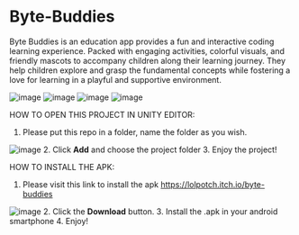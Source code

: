 # Byte-Buddies

Byte Buddies is an education app provides a fun and interactive coding learning experience. Packed with engaging activities, colorful visuals, and friendly mascots to accompany children along their learning journey. They help children explore and grasp the fundamental concepts while fostering a love for learning in a playful and supportive environment.

![image](https://github.com/chandratritaqwa/Byte-Buddies/assets/156360296/e2bed907-36b5-4f59-a3fe-09a3d33f7eec)
![image](https://github.com/chandratritaqwa/Byte-Buddies/assets/156360296/558b4bf8-e275-4108-b797-05ef983ff07a)
![image](https://github.com/chandratritaqwa/Byte-Buddies/assets/156360296/39c6b528-7d7e-49f4-b816-5f3e257c7ef5)
![image](https://github.com/chandratritaqwa/Byte-Buddies/assets/156360296/16e5163d-2bb5-4d11-8675-2223ae34bd54)


HOW TO OPEN THIS PROJECT IN UNITY EDITOR:
1. Please put this repo in a folder, name the folder as you wish.

![image](https://github.com/chandratritaqwa/Byte-Buddies/assets/156360296/552c3d38-072d-4182-85a1-e26d1bf69474)
2. Click **Add** and choose the project folder
3. Enjoy the project!

HOW TO INSTALL THE APK:
1. Please visit this link to install the apk https://lolpotch.itch.io/byte-buddies

![image](https://github.com/chandratritaqwa/Byte-Buddies/assets/156360296/3338207a-e090-4df4-b0d3-2ac61a3286ad)
2. Click the **Download** button.
3. Install the .apk in your android smartphone
4. Enjoy!
